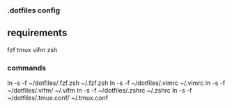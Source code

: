 ### .dotfiles config
## requirements
fzf
tmux
vifm
zsh
### commands
ln -s -f ~/dotfiles/.fzf.zsh ~/.fzf.zsh
ln -s -f ~/dotfiles/.vimrc ~/.vimrc
ln -s -f ~/dotfiles/.vifm/ ~/.vifm
ln -s -f ~/dotfiles/.zshrc ~/.zshrc
ln -s -f ~/dotfiles/.tmux.conf/ ~/.tmux.conf

